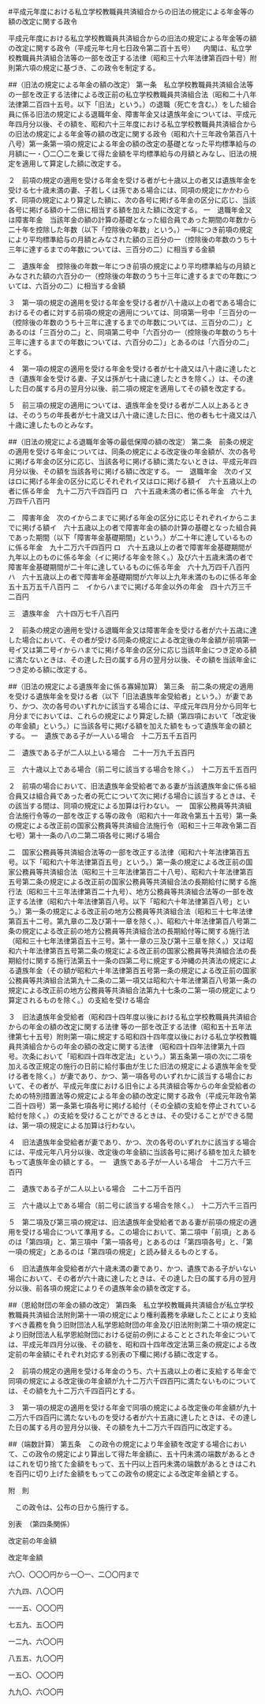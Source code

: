 #平成元年度における私立学校教職員共済組合からの旧法の規定による年金等の額の改定に関する政令


平成元年度における私立学校教職員共済組合からの旧法の規定による年金等の額の改定に関する政令（平成元年七月七日政令第二百十五号）
　内閣は、私立学校教職員共済組合法等の一部を改正する法律（昭和三十六年法律第百四十号）附則第六項の規定に基づき、この政令を制定する。

##（旧法の規定による年金の額の改定）
第一条　私立学校教職員共済組合法等の一部を改正する法律による改正前の私立学校教職員共済組合法（昭和二十八年法律第二百四十五号。以下「旧法」という。）の退職（死亡を含む。）をした組合員に係る旧法の規定による退職年金、障害年金又は遺族年金については、平成元年四月分以後、その額を、昭和六十三年度における私立学校教職員共済組合からの旧法の規定による年金等の額の改定に関する政令（昭和六十三年政令第百八十八号）第一条第一項の規定による年金の額の改定の基礎となった平均標準給与の月額に一・〇二〇二を乗じて得た金額を平均標準給与の月額とみなし、旧法の規定を適用して算定した額に改定する。

２　前項の規定の適用を受ける年金を受ける者が七十歳以上の者又は遺族年金を受ける七十歳未満の妻、子若しくは孫である場合には、同項の規定にかかわらず、同項の規定により算定した額に、次の各号に掲げる年金の区分に応じ、当該各号に掲げる額の十二倍に相当する額を加えた額に改定する。
一　退職年金又は障害年金　当該年金の額の計算の基礎となった組合員であった期間の年数から二十年を控除した年数（以下「控除後の年数」という。）一年につき前項の規定により平均標準給与の月額とみなされた額の三百分の一（控除後の年数のうち十三年に達するまでの年数については、三百分の二）に相当する金額

二　遺族年金　控除後の年数一年につき前項の規定により平均標準給与の月額とみなされた額の六百分の一（控除後の年数のうち十三年に達するまでの年数については、六百分の二）に相当する金額


３　第一項の規定の適用を受ける年金を受ける者が八十歳以上の者である場合におけるその者に対する前項の規定の適用については、同項第一号中「三百分の一（控除後の年数のうち十三年に達するまでの年数については、三百分の二）」とあるのは「三百分の二」と、同項第二号中「六百分の一（控除後の年数のうち十三年に達するまでの年数については、六百分の二）」とあるのは「六百分の二」とする。

４　第一項の規定の適用を受ける年金を受ける者が七十歳又は八十歳に達したとき（遺族年金を受ける妻、子又は孫が七十歳に達したときを除く。）は、その達した日の属する月の翌月分以後、前二項の規定を適用してその額を改定する。

５　前三項の規定の適用については、遺族年金を受ける者が二人以上あるときは、そのうちの年長者が七十歳又は八十歳に達した日に、他の者も七十歳又は八十歳に達したものとみなす。



##（旧法の規定による退職年金等の最低保障の額の改定）
第二条　前条の規定の適用を受ける年金については、同条の規定による改定後の年金額が、次の各号に掲げる年金の区分に応じ、当該各号に掲げる額に満たないときは、平成元年四月分以後、その額を当該各号に掲げる額に改定する。
一　退職年金　次のイ又はロに掲げる年金の区分に応じそれぞれイ又はロに掲げる額イ　六十五歳以上の者に係る年金　九十二万六千四百円
ロ　六十五歳未満の者に係る年金　六十九万四千八百円


二　障害年金　次のイからニまでに掲げる年金の区分に応じそれぞれイからニまでに掲げる額イ　六十五歳以上の者で障害年金の額の計算の基礎となった組合員であった期間（以下「障害年金基礎期間」という。）が二十年に達しているものに係る年金　九十二万六千四百円
ロ　六十五歳以上の者で障害年金基礎期間が九年以上のものに係る年金（イに掲げる年金を除く。）及び六十五歳未満の者で障害年金基礎期間が二十年に達しているものに係る年金　六十九万四千八百円
ハ　六十五歳以上の者で障害年金基礎期間が六年以上九年未満のものに係る年金　五十五万五千八百円
ニ　イからハまでに掲げる年金以外の年金　四十六万三千二百円


三　遺族年金　六十四万七千八百円


２　前条の規定の適用を受ける退職年金又は障害年金を受ける者が六十五歳に達した場合において、その者が受ける同条の規定による改定後の年金額が前項第一号イ又は第二号イからハまでに掲げる年金の区分に応じ当該年金につき定める額に満たないときは、その達した日の属する月の翌月分以後、その額を当該年金につき定める額に改定する。



##（旧法の規定による遺族年金に係る寡婦加算）
第三条　前二条の規定の適用を受ける遺族年金を受ける者（以下「旧法遺族年金受給者」という。）が妻であり、かつ、次の各号のいずれかに該当する場合には、平成元年四月分から同年七月分までにおいては、これらの規定により算定した額（第四項において「改定後の年金額」という。）に当該各号に掲げる額を加えた額をもって遺族年金の額とする。
一　遺族である子が一人いる場合　十二万五千五百円

二　遺族である子が二人以上いる場合　二十一万九千五百円

三　六十歳以上である場合（前二号に該当する場合を除く。）　十二万五千五百円


２　前項の場合において、旧法遺族年金受給者である妻が当該遺族年金に係る組合員又は組合員であった者の死亡について次に掲げる場合に該当するときは、その該当する間は、同項の規定による加算は行わない。
一　国家公務員等共済組合法施行令等の一部を改正する等の政令（昭和六十一年政令第五十五号）第一条の規定による改正前の国家公務員等共済組合法施行令（昭和三十三年政令第二百七号）第十一条の八の二第二項各号に掲げる場合

二　国家公務員等共済組合法等の一部を改正する法律（昭和六十年法律第百五号。以下「昭和六十年法律第百五号」という。）第一条の規定による改正前の国家公務員等共済組合法（昭和三十三年法律第百二十八号）、昭和六十年法律第百五号第二条の規定による改正前の国家公務員等共済組合法の長期給付に関する施行法（昭和三十三年法律第百二十九号）、地方公務員等共済組合法等の一部を改正する法律（昭和六十年法律第百八号。以下「昭和六十年法律第百八号」という。）第一条の規定による改正前の地方公務員等共済組合法（昭和三十七年法律第百五十二号。第九章の二及び第十一章を除く。）、昭和六十年法律第百八号第二条の規定による改正前の地方公務員等共済組合法の長期給付等に関する施行法（昭和三十七年法律第百五十三号。第十一章の三及び第十三章を除く。）又は昭和六十年法律第百五号第二条の規定による改正前の国家公務員等共済組合法の長期給付に関する施行法第五十一条の四第二号に規定する沖縄の共済法の規定による遺族年金（その額が昭和六十年法律第百五号第一条の規定による改正前の国家公務員等共済組合法第九十二条の二第一項又は昭和六十年法律第百八号第一条の規定による改正前の地方公務員等共済組合法第九十七条の二第一項の規定により算定されるものを除く。）の支給を受ける場合


３　旧法遺族年金受給者（昭和四十四年度以後における私立学校教職員共済組合からの年金の額の改定に関する法律
等の一部を改正する法律（昭和五十五年法律第七十五号）附則第一項に規定する昭和四十四年度以後における私立学校教職員共済組合からの年金の額の改定に関する法律
（昭和四十四年法律第九十四号。次条において「昭和四十四年改定法」という。）第五条第一項の次に二項を加える改正規定の施行の日前に給付事由が生じた旧法の規定による遺族年金を受ける者を除く。）が妻であり、かつ、第一項各号のいずれかに該当する場合において、その者が、平成元年度における旧令による共済組合等からの年金受給者のための特別措置法等の規定による年金の額の改定に関する政令（平成元年政令第二百十四号）第一条第七項各号に掲げる給付（その全額の支給を停止されている給付を除く。）の支給を受けることができるときは、その受けることができる間は、第一項の規定による加算は行わない。

４　旧法遺族年金受給者が妻であり、かつ、次の各号のいずれかに該当する場合には、平成元年八月分以後、改定後の年金額に当該各号に掲げる額を加えた額をもって遺族年金の額とする。
一　遺族である子が一人いる場合　十二万六千三百円

二　遺族である子が二人以上いる場合　二十二万千百円

三　六十歳以上である場合（前二号に該当する場合を除く。）　十二万六千三百円


５　第二項及び第三項の規定は、旧法遺族年金受給者である妻が前項の規定の適用を受ける場合について準用する。この場合において、第二項中「前項」とあるのは「第四項」と、第三項中「第一項各号」とあるのは「第四項各号」と、「第一項の規定」とあるのは「第四項の規定」と読み替えるものとする。

６　旧法遺族年金受給者が六十歳未満の妻であり、かつ、遺族である子がいない場合において、その者が六十歳に達したときは、その達した日の属する月の翌月分以後、前各項の規定によりその遺族年金の額を改定する。



##（恩給財団の年金の額の改定）
第四条　私立学校教職員共済組合が私立学校教職員共済組合法附則第十一項の規定により権利義務を承継したことにより支給すべき義務を負う旧財団法人私学恩給財団の年金及び旧法附則第二十項の規定により旧財団法人私学恩給財団における従前の例によることとされた年金については、平成元年四月分以後、その額を、昭和四十四年改定法第三条の規定による改定前の年金額にそれぞれ対応する別表の下欄に掲げる額に改定する。

２　前項の規定の適用を受ける年金のうち、六十五歳以上の者に支給する年金で同項の規定による改定後の年金額が九十二万六千四百円に満たないものについては、その額を九十二万六千四百円とする。

３　第一項の規定の適用を受ける年金で同項の規定による改定後の年金額が九十二万六千四百円に満たないものを受ける者が六十五歳に達したときは、その達した日の属する月の翌月分以後、その額を九十二万六千四百円に改定する。



##（端数計算）
第五条　この政令の規定により年金額を改定する場合において、この政令の規定により算出して得た年金額に、五十円未満の端数があるときはこれを切り捨てた金額をもって、五十円以上百円未満の端数があるときはこれを百円に切り上げた金額をもってこの政令の規定による改定年金額とする。




附　則


　この政令は、公布の日から施行する。


別表　（第四条関係）




改定前の年金額

改定年金額




六〇、〇〇〇円から一〇一、二〇〇円まで

六九四、八〇〇円




一一五、〇〇〇円

七五九、五〇〇円




一二九、六〇〇円

八五五、九〇〇円




一五〇、〇〇〇円

九九〇、六〇〇円







